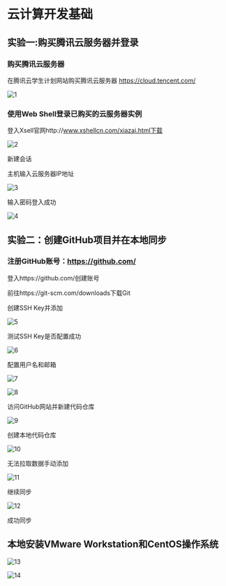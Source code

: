 # 云计算开发基础

## 实验一:购买腾讯云服务器并登录

### 购买腾讯云服务器 

 在腾讯云学生计划网站购买腾讯云服务器 https://cloud.tencent.com/

![1](../image/1.png)

### 使用Web Shell登录已购买的云服务器实例 

登入Xsell官网http://www.xshellcn.com/xiazai.html下载

![2](../image/2.png)

新建会话 

主机输入云服务器IP地址

![3](../image/3.png)

输入密码登入成功

![4](../image/4.png)

## 实验二：创建GitHub项目并在本地同步

### 注册GitHub账号：https://github.com/

登入https://github.com/创建账号

前往https://git-scm.com/downloads下载Git

创建SSH Key并添加

![5](../image/5.png)

测试SSH Key是否配置成功

![6](../image/6.png)

配置用户名和邮箱

![7](../image/7.png)

![8](../image/8.png)

访问GitHub网站并新建代码仓库

![9](../image/9.png)

创建本地代码仓库

![10](../image/10.png)

无法拉取数据手动添加

![11](../image/11.png)

继续同步

![12](../image/12.png)

成功同步

## 本地安装VMware Workstation和CentOS操作系统

![13](../image/13.png)

![14](../image/14.png)